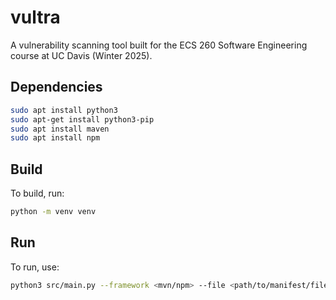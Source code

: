 # vultra
A vulnerability scanning tool built for the ECS 260 Software Engineering course at UC Davis (Winter 2025).

## Dependencies
```bash
sudo apt install python3
sudo apt-get install python3-pip
sudo apt install maven
sudo apt install npm
```

## Build
To build, run:
```bash
python -m venv venv
```

## Run
To run, use:
```bash
python3 src/main.py --framework <mvn/npm> --file <path/to/manifest/file>
```